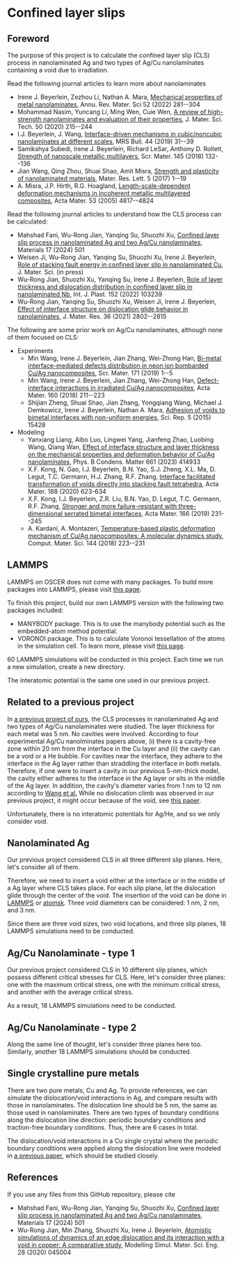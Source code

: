 # Confined layer slips

## Foreword

The purpose of this project is to calculate the confined layer slip (CLS) process in nanolaminated Ag and two types of Ag/Cu nanolaminates containing a void due to irradiation.

Read the following journal articles to learn more about nanolaminates

- Irene J. Beyerlein, Zezhou Li, Nathan A. Mara, [Mechanical properties of metal nanolaminates](https://doi.org/10.1146/annurev-matsci-081320-031236), Annu. Rev. Mater. Sci 52 (2022) 281--304
- Mohammad Nasim, Yuncang Li, Ming Wen, Cuie Wen, [A review of high-strength nanolaminates and evaluation of their properties](https://doi.org/10.1016/j.jmst.2020.03.011), J. Mater. Sci. Tech. 50 (2020) 215--244
- I.J. Beyerlein, J. Wang, [Interface-driven mechanisms in cubic/noncubic nanolaminates at different scales](https://doi.org/10.1557/mrs.2018.319), MRS Bull. 44 (2019) 31--39
- Samikshya Subedi, Irene J. Beyerlein, Richard LeSar, Anthony D. Rollett, [Strength of nanoscale metallic multilayers](https://doi.org/10.1016/j.scriptamat.2017.04.009), Scr. Mater. 145 (2018) 132--136
- Jian Wang, Qing Zhou, Shuai Shao, Amit Misra, [Strength and plasticity of nanolaminated materials](https://doi.org/10.1080/21663831.2016.1225321), Mater. Res. Lett. 5 (2017) 1--19
- A. Misra, J.P. Hirth, R.G. Hoagland, [Length-scale-dependent deformation mechanisms in incoherent metallic multilayered composites](https://doi.org/10.1016/j.actamat.2005.06.025), Acta Mater. 53 (2005) 4817--4824

Read the following journal articles to understand how the CLS process can be calculated:

- Mahshad Fani, Wu-Rong Jian, Yanqing Su, Shuozhi Xu, [Confined layer slip process in nanolaminated Ag and two Ag/Cu nanolaminates](https://doi.org/10.3390/ma17020501), Materials 17 (2024) 501
- Weisen Ji, Wu-Rong Jian, Yanqing Su, Shuozhi Xu, Irene J. Beyerlein, [Role of stacking fault energy in confined layer slip in nanolaminated Cu](http://dx.doi.org/10.1007/s10853-023-08779-8), J. Mater. Sci. (in press)
- Wu-Rong Jian, Shuozhi Xu, Yanqing Su, Irene J. Beyerlein, [Role of layer thickness and dislocation distribution in confined layer slip in nanolaminated Nb](http://dx.doi.org/10.1016/j.ijplas.2022.103239), Int. J. Plast. 152 (2022) 103239
- Wu-Rong Jian, Yanqing Su, Shuozhi Xu, Weisen Ji, Irene J. Beyerlein, [Effect of interface structure on dislocation glide behavior in nanolaminates](http://dx.doi.org/10.1557/s43578-021-00261-y), J. Mater. Res. 36 (2021) 2802--2815

The following are some prior work on Ag/Cu nanolaminates, although none of them focused on CLS:

- Experiments
	- Min Wang, Irene J. Beyerlein, Jian Zhang, Wei-Zhong Han, [Bi-metal interface-mediated defects distribution in neon ion bombarded Cu/Ag nanocomposites](https://doi.org/10.1016/j.scriptamat.2019.06.016), Scr. Mater. 171 (2019) 1--5
	- Min Wang, Irene J. Beyerlein, Jian Zhang, Wei-Zhong Han, [Defect-interface interactions in irradiated Cu/Ag nanocomposites](https://doi.org/10.1016/j.actamat.2018.09.003), Acta Mater. 160 (2018) 211--223
	- Shijian Zheng, Shuai Shao, Jian Zhang, Yongqiang Wang, Michael J. Demkowicz, Irene J. Beyerlein, Nathan A. Mara, [Adhesion of voids to bimetal interfaces with non-uniform energies](http://dx.doi.org/10.1038/srep15428), Sci. Rep. 5 (2015) 15428
- Modeling
	- Yanxiang Liang, Aibo Luo, Lingwei Yang, Jianfeng Zhao, Luobing Wang, Qiang Wan, [Effect of interface structure and layer thickness on the mechanical properties and deformation behavior of Cu/Ag nanolaminates](https://doi.org/10.1016/j.physb.2023.414933), Phys. B Condens. Matter 661 (2023) 414933
	- X.F. Kong, N. Gao, I.J. Beyerlein, B.N. Yao, S.J. Zheng, X.L. Ma, D. Legut, T.C. Germann, H.J. Zhang, R.F. Zhang, [Interface facilitated transformation of voids directly into stacking fault tetrahedra](https://doi.org/10.1016/j.actamat.2020.02.044), Acta Mater. 188 (2020) 623-634
	- X.F. Kong, I.J. Beyerlein, Z.R. Liu, B.N. Yao, D. Legut, T.C. Germann, R.F. Zhang, [Stronger and more failure-resistant with three-dimensional serrated bimetal interfaces](https://doi.org/10.1016/j.actamat.2018.12.051), Acta Mater. 166 (2019) 231--245
	- A. Kardani, A. Montazeri, [Temperature-based plastic deformation mechanism of Cu/Ag nanocomposites: A molecular dynamics study](https://doi.org/10.1016/j.commatsci.2017.12.041), Comput. Mater. Sci. 144 (2018) 223--231

## LAMMPS

LAMMPS on OSCER does not come with many packages. To build more packages into LAMMPS, please visit [this page](https://docs.lammps.org/Build_package.html).

To finish this project, build our own LAMMPS version with the following two packages included:

- MANYBODY package. This is to use the manybody potential such as the embedded-atom method potential.
- VORONOI package. This is to calculate Voronoi tessellation of the atoms in the simulation cell. To learn more, please visit [this page](https://docs.lammps.org/compute_voronoi_atom.html).

60 LAMMPS simulations will be conducted in this project. Each time we run a new simulation, create a new directory.

The interatomic potential is the same one used in our previous project.

## Related to a previous project

In [a previous project of ours](https://github.com/shuozhixu/Materials_2024), the CLS processes in nanolaminated Ag and two types of Ag/Cu nanolaminates were studied. The layer thickness for each metal was 5 nm. No cavities were involved. According to four experimental Ag/Cu nanolminates papers above, (i) there is a cavity-free zone within 20 nm from the interface in the Cu layer and (ii) the cavity can be a void or a He bubble. For cavities near the interface, they adhere to the interface in the Ag layer rather than straddling the interface in both metals. Therefore, if one were to insert a cavity in our previous 5-nm-thick model, the cavity either adheres to the interface in the Ag layer or sits in the middle of the Ag layer. In addition, the cavity's diameter varies from 1 nm to 12 nm according to [Wang et al.](https://doi.org/10.1016/j.actamat.2018.09.003) While no dislocation climb was observed in our previous project, it might occur because of the void, see [this paper](https://doi.org/10.1016/j.actamat.2012.03.050).

Unfortunately, there is no interatomic potentials for Ag/He, and so we only consider void.

## Nanolaminated Ag

Our previous project considered CLS in all three different slip planes. Here, let's consider all of them.

Therefore, we need to insert a void either at the interface or in the middle of a Ag layer where CLS takes place. For each slip plane, let the dislocation glide through the center of the void. The insertion of the void can be done in [LAMMPS](https://docs.lammps.org/delete_atoms.html) or [atomsk](https://atomsk.univ-lille.fr/tutorial_removeatoms.php). Three void diameters can be considered: 1 nm, 2 nm, and 3 nm.

Since there are three void sizes, two void locations, and three slip planes, 18 LAMMPS simulations need to be conducted.

## Ag/Cu Nanolaminate - type 1

Our previous project considered CLS in 10 different slip planes, which possess different critical stresses for CLS. Here, let's consider three planes: one with the maximum critical stress, one with the minimum critical stress, and another with the average critical stress.

As a result, 18 LAMMPS simulations need to be conducted.

## Ag/Cu Nanolaminate - type 2

Along the same line of thought, let's consider three planes here too. Similarly, another 18 LAMMPS simulations should be conducted.

## Single crystalline pure metals

There are two pure metals, Cu and Ag. To provide references, we can simulate the dislocation/void interactions in Ag, and compare results with those in nanolaminates. The dislocation line should be 5 nm, the same as those used in nanolaminates. There are two types of boundary conditions along the dislocation line direction: periodic boundary conditions and traction-free boundary conditions. Thus, there are 6 cases in total.

The dislocation/void interactions in a Cu single crystal where the periodic boundary conditions were applied along the dislocation line were modeled in [a previous paper](http://dx.doi.org/10.1088/1361-651X/ab8358), which should be studied closely.

## References

If you use any files from this GitHub repository, please cite

- Mahshad Fani, Wu-Rong Jian, Yanqing Su, Shuozhi Xu, [Confined layer slip process in nanolaminated Ag and two Ag/Cu nanolaminates](https://doi.org/10.3390/ma17020501), Materials 17 (2024) 501
- Wu-Rong Jian, Min Zhang, Shuozhi Xu, Irene J. Beyerlein, [Atomistic simulations of dynamics of an edge dislocation and its interaction with a void in copper: A comparative study](http://dx.doi.org/10.1088/1361-651X/ab8358), Modelling Simul. Mater. Sci. Eng. 28 (2020) 045004